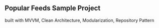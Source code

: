 ## Popular Feeds Sample Project
built with MVVM, Clean Architecture, Modularization, Repository Pattern
